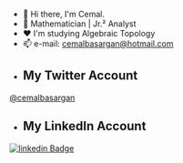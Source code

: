 - 👋 Hi there, I'm Cemal. 
- 💫 Mathematician | Jr.² Analyst
- ❤️ I'm studying Algebraic Topology
- 📫 e-mail: cemalbasargan@hotmail.com
- ##  My Twitter Account
[@cemalbasargan](https://twitter.com/@cemalbasargan)
- ## My LinkedIn Account
[![linkedin Badge](https://img.shields.io/badge/Linkedin-000000?style=for-the-badge&logo=Linkedin&logoColor=white)](https://www.linkedin.com/in/cemalbaşargan/)


<!---
cbasargan/cbasargan is a ✨ special ✨ repository because its `README.md` (this file) appears on your GitHub profile.
You can click the Preview link to take a look at your changes.
--->
